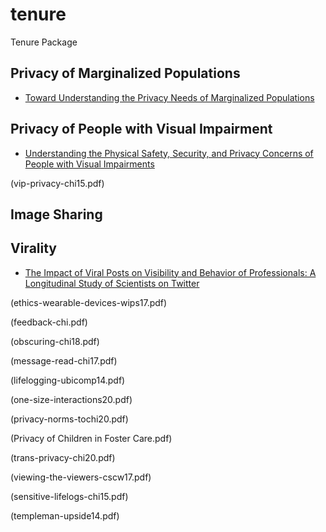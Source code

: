# tenure
Tenure Package

## Privacy of Marginalized Populations
- [Toward Understanding the Privacy Needs of Marginalized Populations](privacy-needs-wips18.pdf)


## Privacy of People with Visual Impairment
- [Understanding the Physical Safety, Security, and Privacy Concerns of People with Visual Impairments](papers/vip-ic2017.pdf)

(vip-privacy-chi15.pdf)

## Image Sharing

## Virality
- [The Impact of Viral Posts on Visibility and Behavior of Professionals: A Longitudinal Study of Scientists on Twitter](papers/viral-posts-icwsm21.pdf)

(ethics-wearable-devices-wips17.pdf)

(feedback-chi.pdf)

(obscuring-chi18.pdf)

(message-read-chi17.pdf)

(lifelogging-ubicomp14.pdf)

(one-size-interactions20.pdf)

(privacy-norms-tochi20.pdf)

(Privacy of Children in Foster Care.pdf)

(trans-privacy-chi20.pdf)

(viewing-the-viewers-cscw17.pdf)

(sensitive-lifelogs-chi15.pdf)

(templeman-upside14.pdf)